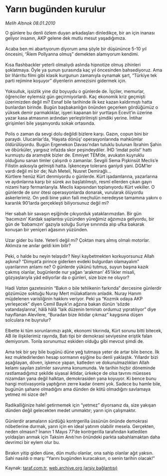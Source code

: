 # Yarın bugünden kurulur

*Melih Altınok 08.01.2010*

<div class="yazi">O günlere bu denli özlem duyan arkadaşları dinledikçe, bir an için inanası geliyor insanın, AKP gelene dek mutlu mesut yaşadığımıza. <br/><br/>Acaba ben mi abartıyorum diyorum ama şöyle bir düşününce 5-10 yıl öncesini, “Âlem Pollyanna olmuş” demekten alamıyorum kendimi. <br/><br/>Kısa flashbackler yeterli olmalıydı aslında hipnotize olmuş zihinleri şoklatmaya. Öyle ya şunun şurasında kaç yıl öncesinden bahsediyoruz. Ama bir Iñárritu filmi gibi klasik kurgunun zamanıyla oynamak şart, “Türkiye tek parti rejimine koşuyor” diyenlerin amnezisini gidermek için. <br/><br/>Yoksulluk, işsizlik yine diz boyuydu o günlerde de. İşçiler, memurlar, öğrenciler eylemsiz gün geçirmiyorlardı. Kaç ekonomik kriz geçmişti üzerimizden değil mi? Esnaf bile tarihinde ilk kez kazan kaldırmıştı hatta bunlardan birinde. Bugün başbakanlığın önünden geçerken gördüğümüz o yüksek demir parmaklıklar, işyeri kapanan bir yurttaşın Ecevit’in üzerine yazar kasa atmasının ardından yerleştirilmişti şimdiki yerine. İntihar girişimleri bile yaşanıyordu sokak ortasında. <br/><br/>Polis o zaman da sevgi dolu değildi bizlere karşı. Gazın, copun bini bir paraydı. Ulucanlar’da, ‘Hayata dönüş’ operasyonlarında mahkûmlar öldürülüyordu. Bugün Ergenekon Davası’ndan tutuklu bulunan İbrahim Şahin ve öbürküler, yargısız infazda skor peşindeydiler. İHD ‘imdat polis!’ hattı kurmuştu da aramıştık bizler de. Emniyet TEM’de, avukatın kuyruklu olduğunu sanan timler çalışırdı o zamanlar. Sevgili Sema Pişkinsüt Meclis’e Filistin askısıyla gelmişti hatta. İşkenceye tolerans ganiydi yani. DGM’ler vardı değil mi bir de; Nuh Meteli, Nusret Demirağlı... <br/>Kürtlere henüz Kürt denmiyordu o günlerde. Kürt işadamlarına, yazarlarına ve aydınlarına karşı bir sürek avı başlatılmıştı, resmî ellerden çıkan gayrı nizami harp fermanlarıyla. Meclis kapısından toplanıyordu Kürt vekiller. O günlerde de sınır ötesi operasyonlarda donarak, vurularak ölüyordu askerlerimiz. On yedi bine yakın faili meçhulün neredeyse tamamına yakını o karanlık 90’larda gerçekleşti biliyorsunuz değil mi? <br/><br/>Her sabah bir savaşın eşiğinde çıkıyorduk yataklarımızdan. Bir gün ‘bacımızın’ Kardak saplantısı yüzünden yüreğimiz ağzımıza geliyordu, bir gün de ‘babamızın’ gazıyla soluğu Suriye sınırında alıp ufka bakarak konuşan bir yeniçeri ağasının yüzünden. <br/><br/>Uzar gider bu liste. Yeterli değil mi? Çoktan marş almış olmalı motorlar. Aklınıza ne anılar geldi kim bilir? <br/><br/>Peki, o halde bu neyin telaşıdır? Neyi kaybetmekten korkuyorsunuz Allah aşkına? “Dimyat’a pirince giderken evdeki bulgurdan olamayalım” uyarılarının anlamı ne? O günlerde yükünü tutmuş, suyun başına kazık çakmış olanlar, bugünlerde nur yağan ‘arakman’ 45’likler misali, gözyaşlarıyla yâd ediyorlar da o günleri, size bize ne oluyor? <br/><br/>Hadi <i>Vatan</i> gazetesinin “Bakın o bile tehlikenin farkında” dercesine günlerdir gözümüze soktuğu Nuray Mert mülakatlarını anladık. Nuray Hanım müjdelenen varisliğinin hakkını veriyor. Peki ya “Kozmik odaya AKP yerleşecek” diyen Cemil Bayık’ın ağzına bakan dünün ‘sözde vatandaşlarına’, hâlâ hâlâ “laik düzenin teminatı ordumuz yıpratılıyor” diye hayıflanan Alevilere, “Buradan bize iktidar çıkmaz” kaygısına düşen solculara ne buyrulur? <br/><br/>Elbette ki tüm sorunlarımızı aştık, ekonomi tıkırında, Kürt sorunu bitti bitecek, AB ile ilişkilerimiz rayında, Batı tipi bir demokrasi seviyesine eriştik falan demiyorum. Tonla sorunumuz eskiden olduğu gibi mevcut şimdi de. <br/><br/>Ama tek bir şey bile bugünü düne yeğ tutmaya yeter de artar bile bence. İlk kez muktedirlerden hesap sormanın eşiğine bu denli yaklaştık. Yıllardır bizi aşağılayan, döven, işkence yapan, katleden ve dokunulmazlıkları Allah kelamı sayılan zalimler savunma konumunda. Ve tarihin hiçbir döneminde rastlamadığımız şekilde siyasal iktidar, ürkekçe de olsa tavrını müesses nizamdan yana değil halktan, demokrasiden yana koyuyor. Ki bence bunu hangi motivasyonla yaptığının zerre kadar önemi yok. Sadece bu hamle bile, bugünün şahane olmadığını ama dünden de kötü olmadığını savlamaya yetmez mi sizce de? <br/><br/>Radikalliğinize halel getirmemek için “yetmez” diyorsanız da, size yakışan dünden değil gelecekten medet ummaktır; yarın için çalışmaktır. <br/><br/>Günlerdir aramaların sürdüğü kontrgerilla üssünün önünde demokrasi nöbetlerine durmak, yarın için en ideal yatırım olabilir mesela. Gerçekten, neden olmasın? İnanın 1 Mayıs 77’de kontrgerilla tarafından katledilen yoldaşları anmak için Taksim Anıtı’nın önündeki parkta sabahlamaktan daha devrimci bir eylem olur bu. <br/><br/>Bırakın yitip giden düne, dün mutlu olanlar, ona sahip olanlar ağıt yaksın. Sahi nasıldı o marş: “Yarını bugünden kuracaksın, o senin tarihin olacak!”
              </div>

Kaynak: [taraf.com.tr](http://www.taraf.com.tr:80/makale/9417.htm), [web.archive.org (arşiv bağlantısı)](http://web.archive.org/web/20100326044116/http://www.taraf.com.tr:80/makale/9417.htm)
